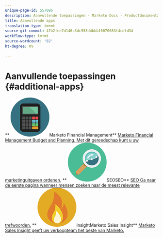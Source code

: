 ```yaml
---
unique-page-id: 557086
description: Aanvullende toepassingen - Marketo Docs - Productdocumentatie
title: Aanvullende apps
translation-type: tm+mt
source-git-commit: 47b2fee7d146c3dc558d4bbb10070683f4cdfd3d
workflow-type: tm+mt
source-wordcount: '82'
ht-degree: 0%

---
```



# Aanvullende toepassingen {#additional-apps}

** ![Marketo Financial Management](assets/office-09.png)Marketo Financial Management** [Marketo Financial Management Budget and Planning. Met dit gereedschap kunt u uw marketinguitgaven ordenen.](https://docs.marketo.com/display/DOCS/Marketo+Financial+Management)     **  ![](assets/seo-15.png)SEOSEO**  [SEO Ga naar de eerste pagina wanneer mensen zoeken naar de meest relevante trefwoorden.](https://docs.marketo.com/display/DOCS/SEO)     **  ![Marketo Sales ](assets/alerts-10.png)InsightMarketo Sales Insight**  [Marketo Sales Insight geeft uw verkoopteam het beste van Marketo.](https://docs.marketo.com/display/DOCS/Marketo+Sales+Insight)